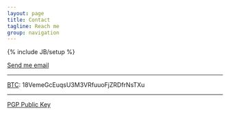 ```yaml
---
layout: page
title: Contact
tagline: Reach me
group: navigation
---
```

{% include JB/setup %}

<style media="screen" type="text/css">

html, body {
    background: url(assets/ocean.jpg) no-repeat center center fixed; 
    -webkit-background-size: cover;
    -moz-background-size: cover;
    -o-background-size: cover;
    background-size: cover;
}

</style>

<div class="well">
<span>
<p><a href="#" id="email_contact">Send me email</a></p>
 <script type="text/javascript" >
      var _jvObfuscatedHREF0 = "mai";var _jvObfuscatedHREF1 = "lto";var _jvObfuscatedHREF2 = ":jak";var _jvObfuscatedHREF3 = "eva";var _jvObfuscatedHREF4 = "@gm";var _jvObfuscatedHREF5 = "ail";var _jvObfuscatedHREF6 = ".co";var _jvObfuscatedHREF7 = "m";var _jvObfuscatedHREF  = _jvObfuscatedHREF0+_jvObfuscatedHREF1+_jvObfuscatedHREF2+_jvObfuscatedHREF3+_jvObfuscatedHREF4+_jvObfuscatedHREF5+_jvObfuscatedHREF6+_jvObfuscatedHREF7;
      document.getElementById('email_contact').href = _jvObfuscatedHREF;
  </script>
<hr/>
	<p><a href="http://bitcoin.org/en/">BTC</a>: 18VemeGcEuqsU3M3VRfuuoFjZRDfrNsTXu</p>
<hr/>
<p><a href="http://pgp.mit.edu:11371/pks/lookup?op=get&amp;search=0xDF764E342927DD2F">PGP Public Key</a></p>
<!-- <pre>
	-----BEGIN PGP PUBLIC KEY BLOCK-----
	Version: GnuPG/MacGPG2 v2.0.19 (Darwin)

	mQINBFHm0ucBEADQmk1mo/RG37j7BIZ8/WJraxarx9tLXsWFdHsjYEi/c0rMgBJ2
	aqkespjJAQE9ZjtA1/UX+F0BG0sgnLLlvp3crm0HsjXNQSWIe3EjjsZ1CvxkiMjs
	olzao+ut1f+4Tn0SRGM1ftmqje2YKHOjxU1wscnZ+6jg50mmfdShLn55cUlmqxKa
	/BJ8lufkdIFxW0SVAUDzHCCFuxNfF1vv6xuVX9/RpSkeRpRXiQZSBKvOxHe+7u4r
	1QabC19Z+s8zlvwKu65hE3SJpp1YRYvTyXKE/gSZE2RIChjpCzWwQ52QxG1dVkRO
	YMWABUkQiPEp650sWTnJUgP3JkqPt8DTvf7dr52gzgf8FD1qLw/1+xG+DnqJbiFQ
	6zCcG0Zmgwp9dkO0t68vT2Dt25B/9zArFHx2m9rBDAmdQZeBO4b07y33FxcEhrvA
	1eSJCkbzCpXORm07hIJK6svX3VDVMhZE0Rs48h28wZstFWj7OJ7IfiSR68uCyG6x
	mJo315dlNmkGRFmXOcJsSM8WYzZJskTk+5ZFW402NVesQmypvT9lsjL3o/pQuegH
	zxa2BD91Wntu5mw00LykjY7nvJxaa72ECafhSFwJ2igXDvOSFf3HHmfVjixsdJ7E
	EEwdISdLJuFqtlrvyhYLxjgeXThDOb7WkoBAQ1NU8Ilx2u8gB4VV3dDYUwARAQAB
	tDFKYWtlIFZhbiBBbHN0eW5lIChEZXIgRGljaHRlcikgPGpha2V2YUBnbWFpbC5j
	b20+iQI9BBMBCgAnBQJR5tLnAhsvBQkHhh+ABQsJCAcDBRUKCQgLBRYCAwEAAh4B
	AheAAAoJEJmWPqPQIpe5xnQQAJ6rcOHKM1i+FcmBRiADRDNRi38aHj+GLHow0hQj
	R13MixBxCbrcIjKPJsLL6jjaPYTL4xLW/+4KEvGmlb9yRX9lknonz8G8A9yn34dC
	sxBqwG/GsdGOotHchN2FGIz5kqhzJDiexrAQ4Pp/Hh7Qc3NdxkTKdrQ/z3dtmFMm
	j4+QQJYQG26myTffIS4FZVIszOWX7uQbo2oviZ6ug4LRwFkoxQnwPP9GxnZ4NNrz
	YqtXfP9evMOOPtnWP1eYcPdHKipSqbKE8r9vy6W+0rZyEQaBx14Zn+g7x/MyTncw
	FT093nU2ZrVtKELx6wY53HgGcJyhzVuI8/4aOo5UaxxKsATsmDaCxvd+V4ghEH9j
	JWmO4ZywyW/Q2wiodm2LV+ZETkOYG2lR1RRKsIPVaT2j24q92ugKHbAtM2dXjgwB
	BMTRVcxOWMVxPTWxBtlDkKKx2AtqHJfbwKagfQ5krMigWXb832BUoQYFriqqWEEd
	nXIipo/HsZ13qSuNY+o/ao/euPqVj6+As5b0pepG83ZQ8hVoISzrtEtGkI+K3zuo
	YS2Kt8aiTgJ5uMW+pnKELNviyUMFW+O1bmVF1uJKJ0dpP/ww3IuT5yrKzUOlHrUr
	H4pvbIxT6BwRDAufcS5/p78FGP67oHbnmt6TwhlBZQti9I4dyS98tmJHVU0B+Fne
	Qn0FuQINBFHm0ucBEACehsiv5wPyLCJZrBW+M6G1jVmfqWhvrGWTZ1wazQjLCoez
	M/xODY8mJrAKDeJRe18FyzsDZQX7JU/l7AYiMsWfLyPIBWDd/bTRBefCnlDK/Wdq
	PRwXiRmrMGSPrCojX9/+FeEspc7iqd9IHH0iXPdck4D/OCGPgrpBRvAfxNkV+PQE
	ch9LMezwq/ApV0Jigj8TX93knj3qeD4zvzyBUHsj8n7GtCLwBDFUcSwiMUEdAZW8
	6Sr+Tw+QIdEhIiCGjVh2mJHT/bF+J1x7Bbywodmot/KZA/nazmPbjTBEOSrWZ8q8
	BjfafrA2ab3KBOyQPO4nMkmIuTZf+kL5fbBl3x7JvJv+2Yl8Xl873u1P042f4AIU
	KG1P5IfH5MzoFbGvBuT4EFTxEMiBUQtXcsKuKDP8ohGTkSzX5FokDC5aMezwE4Al
	+oVtU4spOh3M92+BYa3HY//QM6iOjyKHlnlOfHegHx7M6k3eTaUeCP7ss4/4UzzQ
	a6+lstINfZfs5jG83NXxgYeFS+oeeXpnzpBa9RqFvxxnP2Wj8GnCS+TjMRXizISn
	ZirJVO1uE38X2pRJj0Gy2ywZHrRFnjgG7XLJhwoXP5SG3hW3duoSFGpZNaLNeKfr
	xG+LJjoTm3sf7T+Js+uP23+YfA3AsqpBFiiCJfzVCQBjZYnnG2kmJFDnWy19UQAR
	AQABiQREBBgBCgAPBQJR5tLnAhsuBQkHhh+AAikJEJmWPqPQIpe5wV0gBBkBCgAG
	BQJR5tLnAAoJEGPvHRtCfsbG24cP/1uDX/iFKUnuPJ/L7IjQ6f4v2Ldfv+okgUQF
	sf7cPyom6miChl8FDd7QVaW4VlTsCMWQySKuKcSibw6sgECBl9l5dgBEsWeK8aAE
	MxxWVHe4b9taJgc1DARIdMjeQOluHdf0udwcHRf/4p1xrcSJNVwtA6xp945BZxeT
	tNttCGZbnlXuFUw8rwnLe8QSeaBboXGoyIA7J7qunvpwKc4kzfetpWS8t1wXCplC
	SgMKAlmJSLtNH6rIJG/6YA/C+4Mywxl0apxIFgaQv8L1QTSviL5kFl/M1Y3PAXTG
	h7DJ7jA7hfhXua4VCTyt4xPR+/eokxLjf64QEKcj7oVsVey38bhkx+NizBj3yndg
	3wSKPqhax+sB1SeL33fyXbNUG+CwUYWMDF/dY/HxPO9ij6VkQLZyH24+ZUpMvkaz
	4f9UGGKf7bd/+rDBMQeqUTrYvf6K7/h0YZqS+QRP/+YBg23UsKRmgIfTcHTjZgJZ
	JlI5XxwOFt/+8fKFLmYEF+VbN8oWzEL24qWoxL7nQx6cJ3W+4hW1zjcPOL3cgeB/
	lqQxvMe8kPInTavepDY4euXn05fIuClskpQIgfLDeXtQOh4B0vh/oGNf7bphG1Md
	i2VSABRy+1Xr93Kx2eUCvCofvWQAm9XZ54hjMWzWFk2H5Yf/6SJ7moiOYstqHxwq
	VtGIiwIFo+AQAJs4yfG+nHTGxJ0yWRkzjHi9iB0b5mKXWZA4wbMDuorA10N7wTR1
	yljBwl13GhCyeX0Usifvttu4gEEWVz7LNU1I22Lp49FMoi21bPAY+cQPBPUlQeBZ
	A7rnm6NuD7EnuhppNqwpG3nJV51FOvjn7Iy1lA+IBiam/4A7YeASOWNsw2A0xYg0
	IFTQG+ODL0uT7DL272wdt27b4952JGoeDMGjUCxBcABpLY5PRutrPCkS+4hvKNU2
	zHA4Ui9DGzHFna06KKoqPJq43uS4e5Dr47GpUzHJfhTvgMlA2GuY72H4AEKD05Gp
	iO7pH9KRvvAMLMtl+cOD3Ekp+qRhF7P8UiElHhl7Thpeou+JXNDQhNjIJJ32segZ
	F7TdACZZj0sfIoDlt9FqHww+Nj7fm++RXUYu0v66zAA2zspbIwFUrA0uuiXtGxT3
	yUUqGeMjPXb/b8rtdfa45gqa6U1FiG7TzRhVG+6MwT0bvBacGlg1TOAA49QUPEyb
	0sqroOJEc3TGoSkdDLM97V375Wx9hkKkl1AT6GHnb3aWmXfM59nLpR0QOweWbA5l
	+ArB5SbBHa5yTxMCulDPROGB/X7RxnUeyxgjNPKHSb45ccjVPZkPyhAAIBvo27AL
	eU9hMlZ0d+y/U4o6QOQbDU+yv8q2eXqwQAOkaD3kEKJ/uqFcMvHpnTSF
	=HWfR
	-----END PGP PUBLIC KEY BLOCK-----
</pre> -->
</span>
</div>
